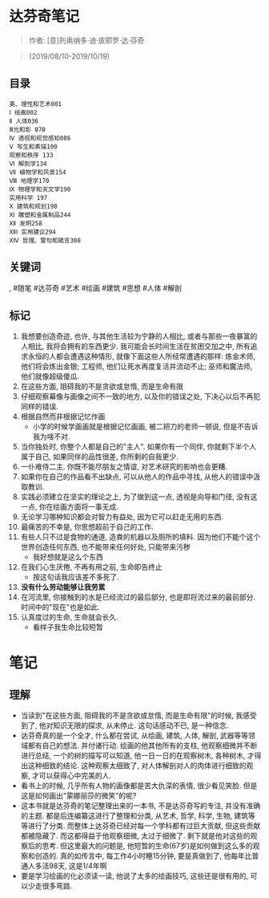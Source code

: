 # 达芬奇笔记

> 作者: [意]列奥纳多·迪·皮耶罗·达·芬奇

> (2019/08/10-2019/10/19)

## 目录
```
美、理性和艺术001
Ⅰ 绘画002
Ⅱ 人体036
Ⅲ光和影 070
Ⅳ 透视和视觉感知086
Ⅴ 写生和素描100
观察和秩序 133
Ⅵ 解剖学134
Ⅶ 植物学和风景154
Ⅷ 地理学170
Ⅸ 物理学和天文学190
实用科学 197
Ⅹ 建筑和规划198
Ⅺ 雕塑和金属制品244
Ⅻ 发明258
ⅫⅠ 实用建议294
ⅩⅣ 哲理、警句和箴言308
```

## 关键词
, #随笔 #达芬奇 #艺术 #绘画 #建筑 #思想 #人体 #解剖

## 标记
1. 我想要创造奇迹, 也许, 与其他生活较为宁静的人相比, 或者与那些一夜暴富的人相比, 我将会拥有的东西更少. 我可能会长时间生活在贫困交加之中, 所有追求永恒的人都会遭遇这种情形, 就像下面这些人所经常遭遇的那样: 炼金术师, 他们将会炼出金银; 工程师, 他们让死水再度复活并流动不止; 巫师和魔法师, 他们就像超级傻瓜.
2. 在这些方面, 阻碍我的不是贪欲或怠惰, 而是生命有限
3. 仔细观察幕像与画像之间不一致的地方, 以及你的错误之处, 下决心以后不再犯同样的错误.
4. 根据自然而非根据记忆作画
    * 小学的时候学画画就是根据记忆画画, 被二把刀的老师一顿说, 但是不告诉我为啥不对.
5. 当你独处时, 你整个人都是自己的"主人". 如果你有一个同伴, 你就剩下半个人属于自己, 如果同伴的品性很差, 你所剩的自我更少.
6. 一仆难侍二主. 你既不能尽朋友之情谊, 对艺术研究的影响也会更糟.
6. 如果你在自己的作品看不出缺点, 可以从他人的作品中寻找, 从他人的错误中汲取教训.
7. 实践必须建立在坚实的理论之上, 为了做到这一点, 透视是向导和门径, 没有这一点, 你在绘画方面将一事无成.
8. 无论学习哪种知识都会对智力有益处, 因为它可以赶走无用的东西.
9. 最痛苦的不幸是, 你思想超前于自己的工作.
10. 有些人只不过是食物的通道, 造粪的机器以及厕所的填料. 因为他们不能个这个世界创造任何东西, 也不能带来任何好处, 只能带来污秽
    * 我好想就是这么个东西
11. 在我们心生厌倦, 不再有用之前, 生命即告终止
    * 按这句话我应该差不多死了.
12. **没有什么劳动能够让我劳累**
13. 在河流里, 你接触到的水是已经流过的最后部分, 也是即将流过来的最前部分. 时间中的"现在"也是如此.
13. 认真度过的生命, 生命就会长久.
    * 看样子我生命比较短暂

# 笔记
## 理解
* 当读到"在这些方面, 阻碍我的不是贪欲或怠惰, 而是生命有限"的时候, 我感受到了, 他对知识无限的探求, 从未停止. 这句话感动不已, 是一种信念.
* 达芬奇真的是一个全才, 什么都在尝试, 从绘画, 建筑, 人体, 解剖, 武器等等领域都有自己的想法. 并付诸行动. 绘画的他其他所有的支柱, 他观察细微并不断进行总结, 一个的树的描写可以知道, 他一日一日的在观察树木, 各种树木, 才得出这种细致的结论. 这种观察太细致了, 对人体解剖对人的肉体进行细致的观察, 才可以获得心中完美的人.
* 看书上的时候, 几乎所有人物的画像都是苦大仇深的表情, 很少看见笑脸. 但是这是如何画出"蒙娜丽莎的微笑"的呢?
* 这本书就是达芬奇的笔记整理出来的一本书, 不是达芬奇写的专注, 并没有准确的主题. 都是后连编纂这进行了整理和分类, 从艺术, 哲学, 科学, 生物, 建筑等等进行了分类. 而整体上达芬奇已经对每一个学科都有过巨大贡献, 但这些贡献都被隐藏了. 而这都得益于他观察细微, 太过于细微了. 剩下就是他对这些的观察后的思考. 但这里最大的问题是, 他短暂的生命(67岁)是如何做到这么多的观察和创造的. 真的如传言中, 每工作4小时睡15分钟, 要是真做到了, 他每年比普通人多活98天, 这是1/4年啊
* 要是学习绘画的化必须读一读, 他说了太多的绘画技巧, 这些还是很有用的, 可以少走很多弯路.
